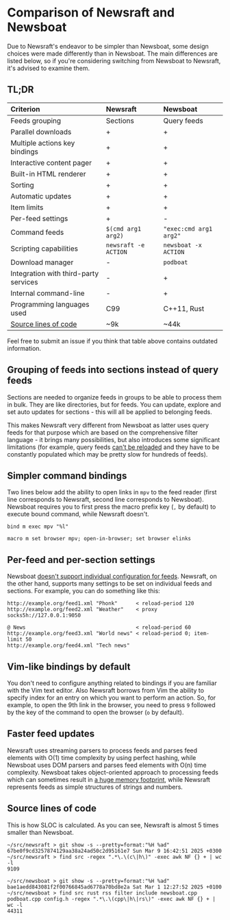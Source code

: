# Comparison of Newsraft and Newsboat

Due to Newsraft's endeavor to be simpler than Newsboat, some design choices were
made differently than in Newsboat. The main differences are listed below, so if
you're considering switching from Newsboat to Newsraft, it's advised to examine them.

## TL;DR

| Criterion                                     | Newsraft                        | Newsboat               |
|:----------------------------------------------|:--------------------------------|:-----------------------|
| Feeds grouping                                | Sections                        | Query feeds            |
| Parallel downloads                            | +                               | +                      |
| Multiple actions key bindings                 | +                               | +                      |
| Interactive content pager                     | +                               | +                      |
| Built-in HTML renderer                        | +                               | +                      |
| Sorting                                       | +                               | +                      |
| Automatic updates                             | +                               | +                      |
| Item limits                                   | +                               | +                      |
| Per-feed settings                             | +                               | -                      |
| Command feeds                                 | `$(cmd arg1 arg2)`              | `"exec:cmd arg1 arg2"` |
| Scripting capabilities                        | `newsraft -e ACTION`            | `newsboat -x ACTION`   |
| Download manager                              | -                               | `podboat`              |
| Integration with third-party services         | -                               | +                      |
| Internal command-line                         | -                               | +                      |
| Programming languages used                    | C99                             | C++11, Rust            |
| [Source lines of code](#source-lines-of-code) | ~9k                             | ~44k                   |

Feel free to submit an issue if you think that table above contains outdated information.

## Grouping of feeds into sections instead of query feeds

Sections are needed to organize feeds in groups to be able to process them in
bulk. They are like directories, but for feeds. You can update, explore and
set auto updates for sections - this will all be applied to belonging feeds.

This makes Newsraft very different from Newsboat as latter uses query feeds
for that purpose which are based on the comprehensive filter language - it
brings many possibilities, but also introduces some significant limitations
(for example, query feeds
[can't be reloaded](https://github.com/newsboat/newsboat/issues/978) and they
have to be constantly populated which may be pretty slow for hundreds of feeds).

## Simpler command bindings

Two lines below add the ability to open links in `mpv` to the feed reader (first
line corresponds to Newsraft, second line corresponds to Newsboat). Newsboat
requires you to first press the macro prefix key (`,` by default) to execute
bound command, while Newsraft doesn't.

```
bind m exec mpv "%l"
```

```
macro m set browser mpv; open-in-browser; set browser elinks
```

## Per-feed and per-section settings

Newsboat [doesn't support individual configuration for feeds](https://github.com/newsboat/newsboat/issues/83).
Newsraft, on the other hand, supports many settings to be set on individual
feeds and sections. For example, you can do something like this:

```
http://example.org/feed1.xml "Phonk"      < reload-period 120
http://example.org/feed2.xml "Weather"    < proxy socks5h://127.0.0.1:9050

@ News                                    < reload-period 60
http://example.org/feed3.xml "World news" < reload-period 0; item-limit 50
http://example.org/feed4.xml "Tech news"
```

## Vim-like bindings by default

You don't need to configure anything related to bindings if you are familiar
with the Vim text editor. Also Newsraft borrows from Vim the ability to specify
index for an entry on which you want to perform an action. So, for example, to
open the 9th link in the browser, you need to press `9` followed by the key of
the command to open the browser (`o` by default).

## Faster feed updates

Newsraft uses streaming parsers to process feeds and parses feed elements with
O(1) time complexity by using perfect hashing, while Newsboat uses DOM parsers
and parses feed elements with O(n) time complexity. Newsboat takes
object-oriented approach to processing feeds which can sometimes result in
[a huge memory footprint](https://github.com/newsboat/newsboat/issues/977),
while Newsraft represents feeds as simple structures of strings and numbers.

## Source lines of code

This is how SLOC is calculated. As you can see, Newsraft is almost 5 times smaller than Newsboat.

```
~/src/newsraft > git show -s --pretty=format:"%H %ad"
67be0f9cd3257874129aa38a24ad50c2d95161e7 Sun Mar 9 16:42:51 2025 +0300
~/src/newsraft > find src -regex ".*\.\(c\|h\)" -exec awk NF {} + | wc -l
9109
```
```
~/src/newsboat > git show -s --pretty=format:"%H %ad"
bae1aedd843081f2f00766845ad6778a70bd8e2a Sat Mar 1 12:27:52 2025 +0100
~/src/newsboat > find src rust rss filter include newsboat.cpp podboat.cpp config.h -regex ".*\.\(cpp\|h\|rs\)" -exec awk NF {} + | wc -l
44311
```
